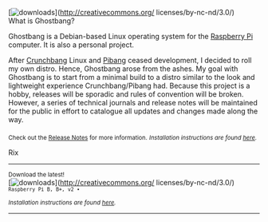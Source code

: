 [![downloads](https://avatars2.githubusercontent.com/u/13507880?v=3&s=75)](http://creativecommons.org/
    licenses/by-nc-nd/3.0/)  
What is Ghostbang? 

Ghostbang is a Debian-based Linux operating system for the [Raspberry Pi](https://www.raspberrypi.org/) computer. It is also a personal project.

After [Crunchbang](http://crunchbang.org/) Linux and [Pibang](http://pibanglinux.com/) ceased development, I decided to roll my own distro. Hence, Ghostbang arose from the ashes. My goal with Ghostbang is to start from a minimal build to a distro similar to the look and lightweight experience Crunchbang/Pibang had. Because this project is a hobby, releases will be sporadic and rules of convention will be broken. However, a series of technical journals and release notes will be maintained for the public in effort to catalogue all updates and changes made along the way. 

<sub>Check out the [Release Notes](https://github.com/ghostbang/linux/blob/master/releases.md) for more information.</sub>
<sub><i>Installation instructions are found [here](http://www.sudo.ws/). </i></sub>

Rix

---
<sup>Download the latest!</sup>  
[![downloads](https://img.shields.io/badge/ghostbang-2015.08.20-ff69b4.svg)](http://creativecommons.org/
    licenses/by-nc-nd/3.0/) <sup>```Raspberry Pi B, B+, v2 •  ```</sup>  

<sub><i>Installation instructions are found [here](http://www.sudo.ws/). </i></sub>

---
